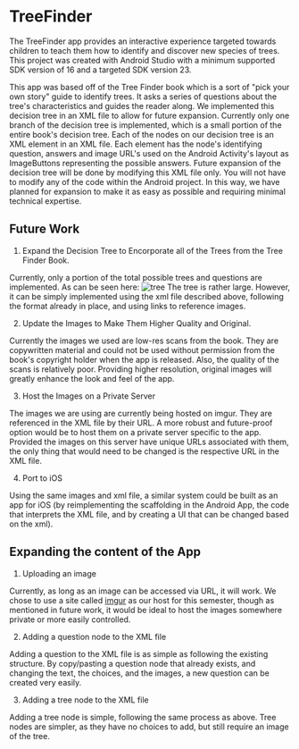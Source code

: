 # TreeFinder

The TreeFinder app provides an interactive experience targeted towards children to teach them how to identify and discover new species of trees. This project was created with Android Studio with a minimum supported SDK version of 16 and a targeted SDK version 23. 

This app was based off of the Tree Finder book which is a sort of "pick your own story" guide to identify trees. It asks a series of questions about the tree's characteristics and guides the reader along. We implemented this decision tree in an XML file to allow for future expansion. Currently only one branch of the decision tree is implemented, which is a small portion of the entire book's decision tree. Each of the nodes on our decision tree is an XML element in an XML file. Each element has the node's identifying question, answers and image URL's used on the Android Activity's layout as ImageButtons representing the possible answers. Future expansion of the decision tree will be done by modifying this XML file only. You will not have to modify any of the code within the Android project. In this way, we have planned for expansion to make it as easy as possible and requiring minimal technical expertise. 

## Future Work
1) Expand the Decision Tree to Encorporate all of the Trees from the Tree Finder Book.
   
Currently, only a portion of the total possible trees and questions are implemented. As can be seen here:
![tree](http://i.imgur.com/5EJZEcH.jpg)
The tree is rather large. However, it can be simply implemented using the xml file described above, following the format already in place, and using links to reference images.

2) Update the Images to Make Them Higher Quality and Original. 

Currently the images we used are low-res scans from the book. They are copywritten material and could not be used without permission from the book's copyright holder when the app is released. Also, the quality of the scans is relatively poor. Providing higher resolution, original images will greatly enhance the look and feel of the app.

3) Host the Images on a Private Server

The images we are using are currently being hosted on imgur. They are referenced in the XML file by their URL. A more robust and future-proof option would be to host them on a private server specific to the app. Provided the images on this server have unique URLs associated with them, the only thing that would need to be changed is the respective URL in the XML file.

4) Port to iOS

Using the same images and xml file, a similar system could be built as an app for iOS (by reimplementing the scaffolding in the Android App, the code that interprets the XML file, and by creating a UI that can be changed based on the xml).

## Expanding the content of the App

1) Uploading an image

Currently, as long as an image can be accessed via URL, it will work. We chose to use a site called [imgur](www.imgur.com) as our host for this semester, though as mentioned in future work, it would be ideal to host the images somewhere private or more easily controlled.

2) Adding a question node to the XML file

Adding a question to the XML file is as simple as following the existing structure. By copy/pasting a question node that already exists, and changing the text, the choices, and the images, a new question can be created very easily.

3) Adding a tree node to the XML file

Adding a tree node is simple, following the same process as above. Tree nodes are simpler, as they have no choices to add, but still require an image of the tree.
